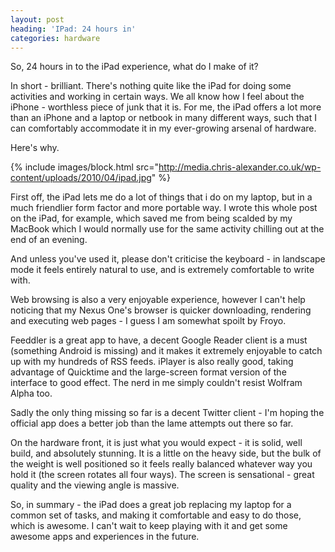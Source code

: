 ```yaml
---
layout: post
heading: 'IPad: 24 hours in'
categories: hardware
---
```


So, 24 hours in to the iPad experience, what do I make of it?

In short - brilliant. There's nothing quite like the iPad for doing some activities and working in certain ways. We all know how I feel about the iPhone - worthless piece of junk that it is. For me, the iPad offers a lot more than an iPhone and a laptop or netbook in many different ways, such that I can comfortably accommodate it in my ever-growing arsenal of hardware.

Here's why.

{% include images/block.html src="http://media.chris-alexander.co.uk/wp-content/uploads/2010/04/ipad.jpg" %}

First off, the iPad lets me do a lot of things that i do on my laptop, but in a much friendlier form factor and more portable way. I wrote this whole post on the iPad, for example, which saved me from being scalded by my MacBook which I would normally use for the same activity chilling out at the end of an evening.

And unless you've used it, please don't criticise the keyboard - in landscape mode it feels entirely natural to use, and is extremely comfortable to write with.

Web browsing is also a very enjoyable experience, however I can't help noticing that my Nexus One's browser is quicker downloading, rendering and executing web pages - I guess I am somewhat spoilt by Froyo.

Feeddler is a great app to have, a decent Google Reader client is a must (something Android is missing) and it makes it extremely enjoyable to catch up with my hundreds of RSS feeds. iPlayer is also really good, taking advantage of Quicktime and the large-screen format version of the interface to good effect. The nerd in me simply couldn't resist Wolfram Alpha too.

Sadly the only thing missing so far is a decent Twitter client - I'm hoping the official app does a better job than the lame attempts out there so far.

On the hardware front, it is just what you would expect - it is solid, well build, and absolutely stunning. It is a little on the heavy side, but the bulk of the weight is well positioned so it feels really balanced whatever way you hold it (the screen rotates all four ways). The screen is sensational - great quality and the viewing angle is massive.

So, in summary - the iPad does a great job replacing my laptop for a common set of tasks, and making it comfortable and easy to do those, which is awesome. I can't wait to keep playing with it and get some awesome apps and experiences in the future.